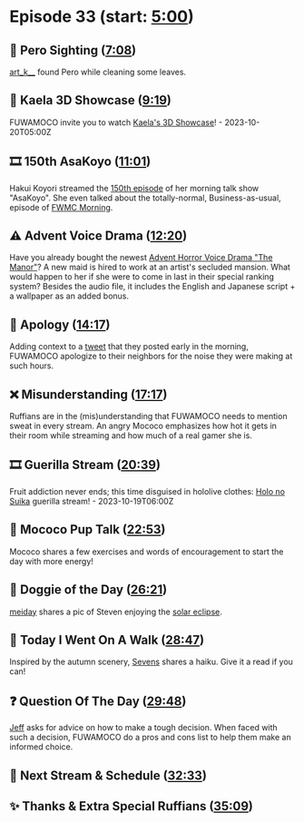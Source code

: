 # Episode 33 (start: [5:00](https://youtu.be/1C4TFSqt_nk?t=5m00s))

## 👀 Pero Sighting ([7:08](https://youtu.be/1C4TFSqt_nk?t=7m08s))

[art_k__](https://twitter.com/art_k__/status/1711098409594347787) found Pero while cleaning some leaves.

## 🎥 Kaela 3D Showcase ([9:19](https://youtu.be/1C4TFSqt_nk?t=9m19s))

FUWAMOCO invite you to watch [Kaela's 3D Showcase](https://youtu.be/uMc2xEMA5Ek)! - 2023-10-20T05:00Z

## 🎞️ 150th AsaKoyo ([11:01](https://youtu.be/1C4TFSqt_nk?t=11m01s))

Hakui Koyori streamed the [150th episode](https://youtu.be/H-uit7xUB4E) of her morning talk show "AsaKoyo". She even talked about the totally-normal, Business-as-usual, episode of [FWMC Morning](https://youtu.be/H-uit7xUB4E?t=50m24s).

## ⚠️ Advent Voice Drama ([12:20](https://youtu.be/1C4TFSqt_nk?t=12m20s))

Have you already bought the newest [Advent Horror Voice Drama "The Manor"](https://shop.hololivepro.com/en/products/hololiveen_advent_horrorvoicedrama)? A new maid is hired to work at an artist's secluded mansion. What would happen to her if she were to come in last in their special ranking system? Besides the audio file, it includes the English and Japanese script + a wallpaper as an added bonus.

## 🙇 Apology ([14:17](https://youtu.be/1C4TFSqt_nk?t=14m17s))

Adding context to a [tweet](https://twitter.com/FUWAMOCO_en/status/1714613231782908080) that they posted early in the morning, FUWAMOCO apologize to their neighbors for the noise they were making at such hours.

## ❌ Misunderstanding ([17:17](https://youtu.be/1C4TFSqt_nk?t=17m17s))

Ruffians are in the (mis)understanding that FUWAMOCO needs to mention sweat in every stream. An angry Mococo emphasizes how hot it gets in their room while streaming and how much of a real gamer she is.

## 🎞️ Guerilla Stream ([20:39](https://youtu.be/1C4TFSqt_nk?t=20m39s))

Fruit addiction never ends; this time disguised in hololive clothes: [Holo no Suika](https://youtu.be/wP1T96Bwwv0) guerilla stream! - 2023-10-19T06:00Z

## 📣 Mococo Pup Talk ([22:53](https://youtu.be/1C4TFSqt_nk?t=22m53s))

Mococo shares a few exercises and words of encouragement to start the day with more energy!

## 🐶 Doggie of the Day ([26:21](https://youtu.be/1C4TFSqt_nk?t=26m21s))

[meiday](https://twitter.com/meiday666/status/1713575685199953954) shares a pic of Steven enjoying the [solar eclipse](https://science.nasa.gov/eclipses/future-eclipses/eclipse-2023/).

## 🚶 Today I Went On A Walk ([28:47](https://youtu.be/1C4TFSqt_nk?t=28m47s))

Inspired by the autumn scenery, [Sevens](https://twitter.com/SevensAte9/status/1714466898820100337) shares a haiku. Give it a read if you can!

## ❓ Question Of The Day ([29:48](https://youtu.be/1C4TFSqt_nk?t=29m48s))

[Jeff](https://twitter.com/infjeff/status/1714116272957358445) asks for advice on how to make a tough decision. When faced with such a decision, FUWAMOCO do a pros and cons list to help them make an informed choice.

## 📅 Next Stream & Schedule ([32:33](https://youtu.be/1C4TFSqt_nk?t=32m33s))

## ✨ Thanks & Extra Special Ruffians ([35:09](https://youtu.be/1C4TFSqt_nk?t=35m09s))
